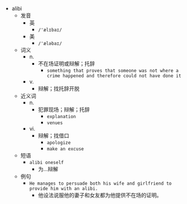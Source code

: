 - alibi
  - 发音
    - 英
      - `/'ælɪbaɪ/`
    - 美
      - `/'æləbaɪ/`
  - 词义
    - n.
      - 不在场证明或辩解；托辞
        - `something that proves that someone was not where a crime happened and therefore could not have done it`
    - v.
      - 辩解；找托辞开脱
  - 近义词
    - n.
      - 犯罪现场；辩解；托辞
        - `explanation`
        - `venues`
    - vi.
      - 辩解；找借口
        - `apologize`
        - `make an excuse`
  - 短语
    - `alibi oneself`
      - 为…辩解 
  - 例句
    - `He manages to persuade both his wife and girlfriend to provide him with an alibi.`
      - 他设法说服他的妻子和女友都为他提供不在场的证明。

